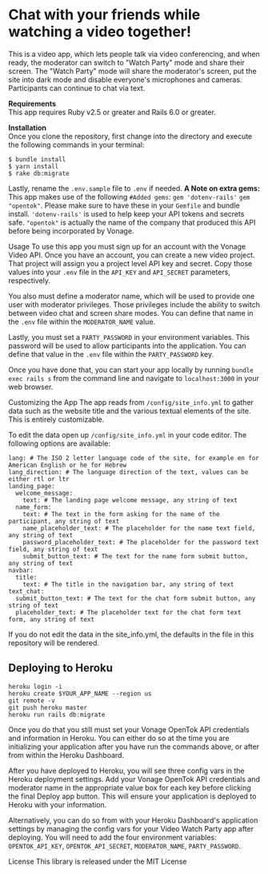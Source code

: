 <h1>Chat with your friends while watching a video together!</h1>

This is a video app, which lets people talk via video conferencing, and when ready, the moderator can switch to "Watch Party" mode and share their screen. The "Watch Party" mode will share the moderator's screen, put the site into dark mode and disable everyone's microphones and cameras. Participants can continue to chat via text.

<strong>Requirements</strong>
<br>
This app requires Ruby v2.5 or greater and Rails 6.0 or greater.

<strong>Installation</strong>
<br>
Once you clone the repository, first change into the directory and execute the following commands in your terminal:
<br>
```
$ bundle install
$ yarn install
$ rake db:migrate
```
Lastly, rename the ```.env.sample``` file to ```.env``` if needed.
<strong>A Note on extra gems:</strong>
<br>
This app makes use of the following ```#Added gems```: ```gem 'dotenv-rails'``` ```gem "opentok"```. Please make sure to have these in your ```Gemfile``` and bundle install. ```'dotenv-rails'``` is used to help keep your API tokens and secrets safe. ```"opentok"``` is actually the name of the company that produced this API before being incorporated by Vonage.

Usage
To use this app you must sign up for an account with the Vonage Video API. Once you have an account, you can create a new video project. That project will assign you a project level API key and secret. Copy those values into your ```.env``` file in the ```API_KEY``` and ```API_SECRET``` parameters, respectively.

You also must define a moderator name, which will be used to provide one user with moderator privileges. Those privileges include the ability to switch between video chat and screen share modes. You can define that name in the ```.env``` file within the ```MODERATOR_NAME``` value.

Lastly, you must set a ```PARTY_PASSWORD``` in your environment variables. This password will be used to allow participants into the application. You can define that value in the ```.env``` file within the ```PARTY_PASSWORD``` key.

Once you have done that, you can start your app locally by running ```bundle exec rails s``` from the command line and navigate to ```localhost:3000``` in your web browser.

Customizing the App
The app reads from ```/config/site_info.yml``` to gather data such as the website title and the various textual elements of the site. This is entirely customizable.

To edit the data open up ```/config/site_info.yml``` in your code editor. The following options are available:

```
lang: # The ISO 2 letter language code of the site, for example en for American English or he for Hebrew
lang_direction: # The language direction of the text, values can be either rtl or ltr
landing_page:
  welcome_message:
    text: # The landing page welcome message, any string of text
  name_form:
    text: # The text in the form asking for the name of the participant, any string of text
    name_placeholder_text: # The placeholder for the name text field, any string of text
    password_placeholder_text: # The placeholder for the password text field, any string of text
    submit_button_text: # The text for the name form submit button, any string of text
navbar:
  title:
    text: # The title in the navigation bar, any string of text
text_chat:
  submit_button_text: # The text for the chat form submit button, any string of text
  placeholder_text: # The placeholder text for the chat form text form, any string of text
 ```
 
If you do not edit the data in the site_info.yml, the defaults in the file in this repository will be rendered.

<h2>Deploying to Heroku</h2>

```
heroku login -i
heroku create $YOUR_APP_NAME --region us
git remote -v
git push heroku master
heroku run rails db:migrate
```

Once you do that you still must set your Vonage OpenTok API credentials and information in Heroku. You can either do so at the time you are initializing your application after you have run the commands above, or after from within the Heroku Dashboard.

After you have deployed to Heroku, you will see three config vars in the Heroku deployment settings. Add your Vonage OpenTok API credentials and moderator name in the appropriate value box for each key before clicking the final Deploy app button. This will ensure your application is deployed to Heroku with your information.

Alternatively, you can do so from with your Heroku Dashboard's application settings by managing the config vars for your Video Watch Party app after deploying. You will need to add the four environment variables: ```OPENTOK_API_KEY```, ```OPENTOK_API_SECRET```, ```MODERATOR_NAME```, ```PARTY_PASSWORD```.

License
This library is released under the MIT License
